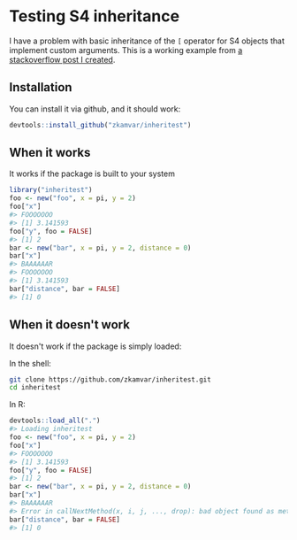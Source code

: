 
<!-- README.md is generated from README.Rmd. Please edit that file -->
Testing S4 inheritance
======================

I have a problem with basic inheritance of the `[` operator for S4 objects that implement custom arguments. This is a working example from [a stackoverflow post I created](http://stackoverflow.com/q/42894213/2752888).

Installation
------------

You can install it via github, and it should work:

``` r
devtools::install_github("zkamvar/inheritest")
```

When it works
-------------

It works if the package is built to your system

``` r
library("inheritest")
foo <- new("foo", x = pi, y = 2)
foo["x"]
#> FOOOOOOO
#> [1] 3.141593
foo["y", foo = FALSE]
#> [1] 2
bar <- new("bar", x = pi, y = 2, distance = 0)
bar["x"]
#> BAAAAAAR
#> FOOOOOOO
#> [1] 3.141593
bar["distance", bar = FALSE]
#> [1] 0
```

When it doesn't work
--------------------

It doesn't work if the package is simply loaded:

In the shell:

``` sh
git clone https://github.com/zkamvar/inheritest.git
cd inheritest
```

In R:

``` r
devtools::load_all(".")
#> Loading inheritest
foo <- new("foo", x = pi, y = 2)
foo["x"]
#> FOOOOOOO
#> [1] 3.141593
foo["y", foo = FALSE]
#> [1] 2
bar <- new("bar", x = pi, y = 2, distance = 0)
bar["x"]
#> BAAAAAAR
#> Error in callNextMethod(x, i, j, ..., drop): bad object found as method (class "function")
bar["distance", bar = FALSE]
#> [1] 0
```
